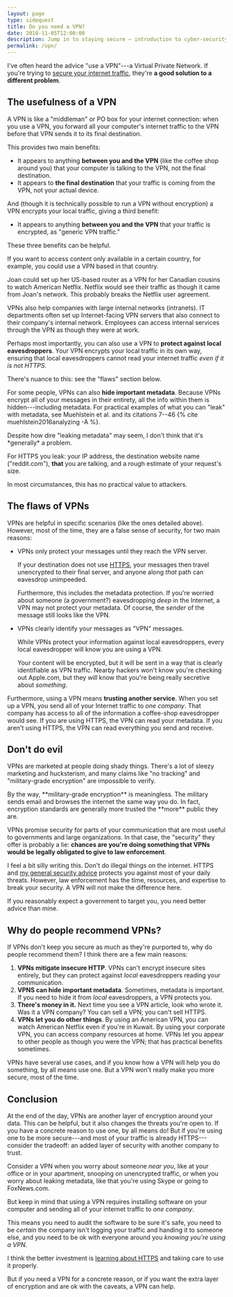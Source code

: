 ```yaml
---
layout: page
type: sidequest
title: Do you need a VPN?
date: 2018-11-05T12:00:00
description: Jump in to staying secure – introduction to cyber-security techniques for sensible people.
permalink: /vpn/
---
```


I've often heard the advice "use a VPN"---a Virtual Private Network. If you're trying to [secure your internet traffic](/overall), they're **a good solution to a different problem**.

## The usefulness of a VPN

A VPN is like a "middleman" or PO box for your internet connection: when you use a VPN, you forward all your computer's internet traffic to the VPN before that VPN sends it to its final destination. 

This provides two main benefits:

* It appears to anything **between you and the VPN** (like the coffee shop around you) that your computer is talking to the VPN, not the final destination.
* It appears to **the final destination** that your traffic is coming from the VPN, not your actual device.

And (though it is technically possible to run a VPN without encryption) a VPN encrypts your local traffic, giving a third benefit:

* It appears to anything **between you and the VPN** that your traffic is encrypted, as "generic VPN traffic."

These three benefits can be helpful.

If you want to access content only available in a certain country, for example, you could use a VPN based in that country.

<aside class="sidenote">
Joan could set up her US-based router as a VPN for her Canadian cousins to watch American Netflix. Netflix would see their traffic as though it came from Joan's network. This probably breaks the Netflix user agreement.
</aside>

VPNs also help companies with large internal networks (intranets). IT departments often set up Internet-facing VPN servers that also connect to their company's internal network. Employees can access internal services through the VPN as though they were at work.

Perhaps most importantly, you can also use a VPN to **protect against local eavesdroppers**. Your VPN encrypts your local traffic in its own way, ensuring that local eavesdroppers cannot read your internet traffic *even if it is not HTTPS*.

<aside class="sidenote">
There's nuance to this: see the "flaws" section below.
</aside>

For some people, VPNs can also **hide important metadata**. Because VPNs encrypt all of your messages in their entirety, all the info within them is hidden---including metadata. For practical examples of what you can "leak" with metadata, see Muehlstein et al. and its citations 7--46 {% cite muehlstein2016analyzing -A %}.

<aside class="sidenote">
Despite how dire "leaking metadata" may seem, I don't think that it's *generally* a problem.

For HTTPS you leak: your IP address, the destination website name ("reddit.com"), **that** you are talking, and a rough estimate of your request's size.

In most circumstances, this has no practical value to attackers.
</aside>

## The flaws of VPNs

VPNs are helpful in specific scenarios (like the ones detailed above). However, most of the time, they are a false sense of security, for two main reasons:

* VPNs only protect your messages until they reach the VPN server.

	If your destination does not use [HTTPS](/https/), your messages then travel unencrypted to their final server, and anyone along *that* path can eavesdrop unimpeeded.

	Furthermore, this includes the metadata protection. If you're worried about someone (a government?) eavesdropping *deep* in the Internet, a VPN may not protect your metadata. Of course, the *sender* of the message still looks like the VPN.

* VPNs clearly identify your messages as "VPN" messages.

	While VPNs protect your information against local eavesdroppers, every local eavesdropper will know you are using a VPN. 

	Your content will be encrypted, but it will be sent in a way that is clearly identifiable as VPN traffic. Nearby hackers won't know you're checking out Apple.com, but they *will* know that you're being really secretive about *something*.

Furthermore, using a VPN means **trusting another service**. When you set up a VPN, you send all of your Internet traffic to *one company*. That company has access to all of the information a coffee-shop eavesdropper would see. If you are using HTTPS, the VPN can read your metadata. If you aren't using HTTPS, the VPN can read everything you send and receive.

## Don't do evil

VPNs are marketed at people doing shady things. There's a lot of sleezy marketing and hucksterism, and many claims like "no tracking" and "military-grade encryption" are impossible to verify.

<aside class="sidenote">
By the way, **military-grade encryption** is meaningless. The military sends email and browses the internet the same way you do. In fact, encryption standards are generally more trusted the **more** public they are.
<!-- citation needed -->
</aside>

VPNs promise security for parts of your communication that are most useful to governments and large organizations. In that case, the "security" they offer is probably a lie: **chances are you're doing something that VPNs would be legally obligated to give to law enforcement**.

I feel a bit silly writing this. Don't do illegal things on the internet. HTTPS and [my general security advice](/overall) protects you against most of your daily threats. However, law enforcement has the time, resources, and expertise to break your security. A VPN will not make the difference here.

If you reasonably expect a government to target you, you need better advice than mine.

## Why do people recommend VPNs?

If VPNs don't keep you secure as much as they're purported to, why do people recommend them? I think there are a few main reasons:

1. **VPNs mitigate insecure HTTP**. VPNs can't encrypt insecure sites entirely, but they can protect against *local* eavesdroppers reading your communication.
2. **VPNS can hide important metadata**. Sometimes, metadata is important. If you need to hide it from *local* eavesdroppers, a VPN protects you.
3. **There's money in it.** Next time you see a VPN article, look who wrote it. Was it a VPN company? You can sell a VPN; you can't sell HTTPS.
4. **VPNs let you do other things**. By using an American VPN, you can watch American Netflix even if you're in Kuwait. By using your corporate VPN, you can access company resources at home. VPNs let you appear to other people as though you were the VPN; that has practical benefits sometimes.

VPNs have several use cases, and if you know how a VPN will help you do something, by all means use one. But a VPN won't really make you more secure, most of the time.

## Conclusion

At the end of the day, VPNs are another layer of encryption around your data. This can be helpful, but it also changes the threats you're open to. If you have a concrete reason to use one, by all means do! But if you're using one to be more secure---and most of your traffic is already HTTPS---consider the tradeoff: an added layer of security with another company to trust.

Consider a VPN when you worry about someone *near you*, like at your office or in your apartment, snooping on unencrypted traffic, or when you worry about leaking metadata, like that you're using Skype or going to FoxNews.com.

But keep in mind that using a VPN requires installing software on your computer and sending all of your internet traffic to *one company*.

This means you need to audit the software to be sure it's safe, you need to be *certain* the company isn't logging your traffic and handing it to someone else, and you need to be ok with everyone around you *knowing you're using a VPN*.

I think the better investment is [learning about HTTPS](/https/) and taking care to use it properly. 

But if you need a VPN for a concrete reason, or if you want the extra layer of encryption and are ok with the caveats, a VPN can help.
